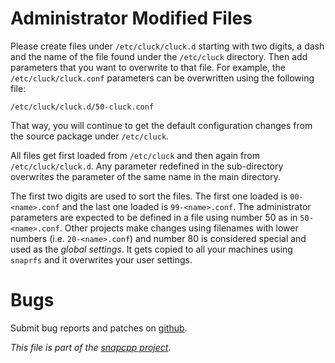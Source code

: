
Administrator Modified Files
============================

Please create files under `/etc/cluck/cluck.d` starting with two digits,
a dash and the name of the file found under the `/etc/cluck` directory.
Then add parameters that you want to overwrite to that file. For example,
the `/etc/cluck/cluck.conf` parameters can be overwritten using the
following file:

    /etc/cluck/cluck.d/50-cluck.conf

That way, you will continue to get the default configuration
changes from the source package under `/etc/cluck`.

All files get first loaded from `/etc/cluck` and then again
from `/etc/cluck/cluck.d`. Any parameter redefined in the
sub-directory overwrites the parameter of the same name in
the main directory.

The first two digits are used to sort the files. The first one
loaded is `00-<name>.conf` and the last one loaded is `99-<name>.conf`.
The administrator parameters are expected to be defined in a file using
number 50 as in `50-<name>.conf`. Other projects make changes using
filenames with lower numbers (i.e. `20-<name>.conf`) and number 80 is
considered special and used as the _global settings_. It gets copied to
all your machines using `snaprfs` and it overwrites your user settings.


Bugs
====

Submit bug reports and patches on
[github](https://github.com/m2osw/cluck/issues).


_This file is part of the [snapcpp project](https://snapwebsites.org/)._

